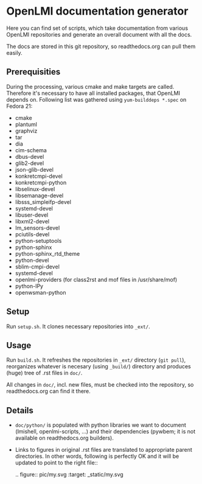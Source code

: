 OpenLMI documentation generator
===============================

Here you can find set of scripts, which take documentation from various OpenLMI
repositories and generate an overall document with all the docs.

The docs are stored in this git repository, so readthedocs.org can pull them
easily.


Prerequisities
--------------

During the processing, various cmake and make targets are called. Therefore
it's necessary to have all installed packages, that OpenLMI depends on.
Following list was gathered using ``yum-builddeps *.spec`` on Fedora 21:

* cmake
* plantuml
* graphviz
* tar
* dia
* cim-schema
* dbus-devel
* glib2-devel
* json-glib-devel
* konkretcmpi-devel
* konkretcmpi-python
* libselinux-devel
* libsemanage-devel
* libsss_simpleifp-devel
* systemd-devel
* libuser-devel
* libxml2-devel
* lm_sensors-devel
* pciutils-devel
* python-setuptools
* python-sphinx
* python-sphinx_rtd_theme
* python-devel
* sblim-cmpi-devel
* systemd-devel
* openlmi-providers (for class2rst and mof files in /usr/share/mof)
* python-IPy
* openwsman-python

Setup
-----

Run ``setup.sh``. It clones necessary repositories into ``_ext/``.

Usage
-----

Run ``build.sh``. It refreshes the repositories in ``_ext/`` directory
(``git pull``), reorganizes whatever is necesary (using ``_build/``) directory
and produces (huge) tree of .rst files in ``doc/``.

All changes in ``doc/``, incl. new files, must be checked into the repository,
so readthedocs.org can find it there.


Details
-------

* ``doc/python/`` is populated with python libraries we want to document
  (lmishell, openlmi-scripts, ...) and their dependencies (pywbem; it is not
  available on readthedocs.org builders).

* Links to figures in original .rst files are translated to appropriate parent
  directories. In other words, following is perfectly OK and it will be updated
  to point to the right file::


    .. figure:: pic/my.svg 
       :target: _static/my.svg

